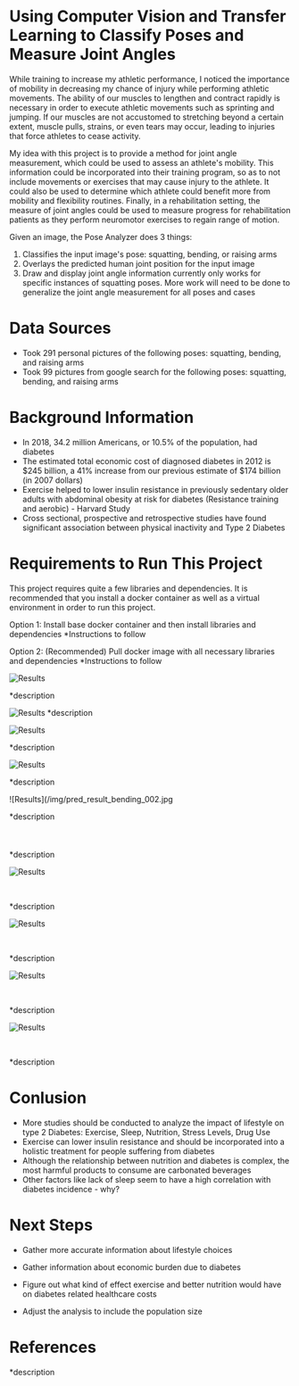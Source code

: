 # Using Computer Vision and Transfer Learning to Classify Poses and Measure Joint Angles
While training to increase my athletic performance, I noticed the importance of mobility in decreasing my chance of injury  while performing athletic movements. The ability of our muscles to lengthen and contract rapidly is necessary in order to execute athletic movements such as sprinting and jumping. If our muscles are not accustomed to stretching beyond a certain extent, muscle pulls, strains, or even tears may occur, leading to injuries that force athletes to cease activity. 

My idea with this project is to provide a method for joint angle measurement, which could be used to assess an athlete's mobility. This information could be incorporated into their training program, so as to not include movements or exercises that may cause injury to the athlete. It could also be used to determine which athlete could benefit more from mobility and flexibility routines. Finally, in a rehabilitation setting, the measure of joint angles could be used to measure progress for rehabilitation patients as they perform neuromotor exercises to regain range of motion.

Given an image, the Pose Analyzer does 3 things:
1. Classifies the input image's pose: squatting, bending, or raising arms
2. Overlays the predicted human joint position for the input image
3. Draw and display joint angle information currently only works for specific instances of squatting poses. More work will need to be done to generalize the joint angle measurement for all poses and cases

# Data Sources

* Took 291 personal pictures of the following poses: squatting, bending, and raising arms
* Took 99 pictures from google search for the following poses: squatting, bending, and raising arms

# Background Information

* In 2018, 34.2 million Americans, or 10.5% of the population, had diabetes
* The estimated total economic cost of diagnosed diabetes in 2012 is $245 billion, a 41% increase from our previous estimate of $174 billion (in 2007 dollars)
* Exercise helped to lower insulin resistance in previously sedentary older adults with abdominal obesity at risk for diabetes (Resistance training and aerobic) - Harvard Study
* Cross sectional, prospective and retrospective studies have found significant association between physical inactivity and Type 2 Diabetes

# Requirements to Run This Project

This project requires quite a few libraries and dependencies. It is recommended that you install a docker container as well as a virtual environment in order to run this project.

Option 1: Install base docker container and then install libraries and dependencies
*Instructions to follow

Option 2: (Recommended) Pull docker image with all necessary libraries and dependencies
*Instructions to follow

![Results](/img/pred_result_arm_raise_001.jpg) <!-- .element height="1%" width="1%" -->

*description


![Results](/img/pred_result_arm_raise_002.jpg)  <!-- .element height="1%" width="1%" -->
*description   

![Results](/img/pred_result_arm_raise_003.jpg)  <!-- .element height="1%" width="1%" -->

*description 

![Results](/img/pred_result_bending_001.jpg)

*description

![Results](/img/pred_result_bending_002.jpg

*description
&nbsp;  
&nbsp;  
&nbsp;  
&nbsp;  
*description

![Results](/img/pred_result_jointAngle_001.jpg)

&nbsp;
&nbsp;

*description

![Results](/img/pred_result_squat_001.jpg)

&nbsp;
&nbsp;
 
*description

![Results](/img/pred_result_squat_002.jpg)

&nbsp;
&nbsp;

*description

![Results](/img/pred_result_squat_003.jpg)

&nbsp;
&nbsp;

*description

# Conlusion

* More studies should be conducted to analyze the impact of lifestyle on type 2 Diabetes: Exercise, Sleep, Nutrition, Stress Levels, Drug Use
* Exercise can lower insulin resistance and should be incorporated into a holistic treatment for people suffering from diabetes
* Although the relationship between nutrition and diabetes is complex, the most harmful products to consume are carbonated beverages
* Other factors like lack of sleep seem to have a high correlation with diabetes incidence - why?

# Next Steps
* Gather more accurate information about lifestyle choices

* Gather information about economic burden due to diabetes

* Figure out what kind of effect exercise and better nutrition would have on diabetes related healthcare costs

* Adjust the analysis to include the population size

# References
*description
